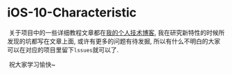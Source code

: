 # iOS-10-Characteristic

​	关于项目中的一些详细教程文章都在[我的个人技术博客](https://cainluo.github.io/iOS%2010特性.html), 我在研究新特性的时候所发现的坑都写在文章上面, 或许有更多的问题有待发掘, 所以有什么不明白的大家可以在对应的项目里留下`lssues`就可以了.

​	祝大家学习愉快~
